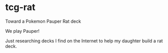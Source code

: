 # tcg-rat
Toward a Pokemon Pauper Rat deck

We play Pauper!

Just researching decks I find on the Internet to help my daughter build a rat deck.
